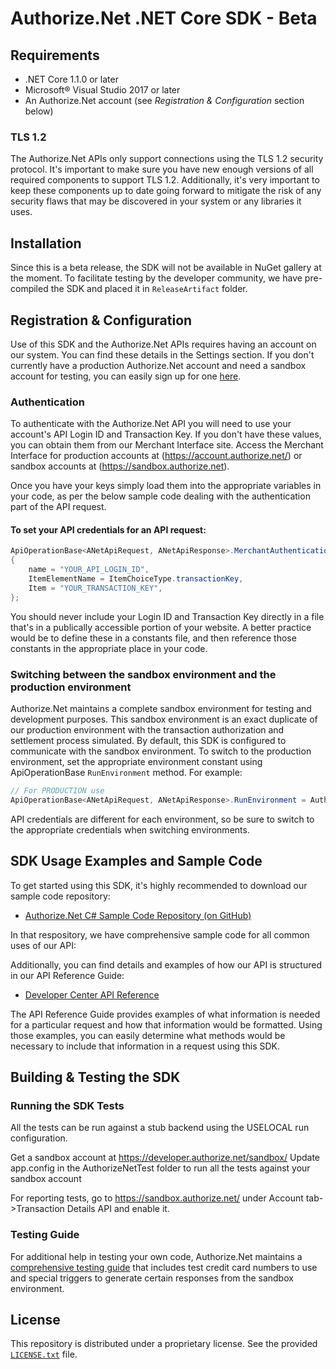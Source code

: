 ﻿# Authorize.Net .NET Core SDK - Beta 

[//]: # "[![Travis CI Status](https://travis-ci.org/AuthorizeNet/sdk-dotnet.svg?branch=master)](https://travis-ci.org/AuthorizeNet/sdk-dotnet)"
[//]: # "[![Code Climate](https://codeclimate.com/github/AuthorizeNet/sdk-dotnet/badges/gpa.svg)](https://codeclimate.com/github/AuthorizeNet/sdk-dotnet)"



## Requirements
* .NET Core 1.1.0 or later
* Microsoft&reg; Visual Studio 2017 or later
* An Authorize.Net account (see _Registration & Configuration_ section below)

### TLS 1.2
The Authorize.Net APIs only support connections using the TLS 1.2 security protocol. It's important to make sure you have new enough versions of all required components to support TLS 1.2. Additionally, it's very important to keep these components up to date going forward to mitigate the risk of any security flaws that may be discovered in your system or any libraries it uses.


## Installation
[//]: # "To install the AuthorizeNet .NET Core SDK, run the following command in the Package Manager Console:"

[//]: # "`PM> Install-Package AuthorizeNet`"

Since this is a beta release, the SDK will not be available in NuGet gallery at the moment. To facilitate testing by the developer community, we have pre-compiled the SDK and placed it in `ReleaseArtifact` folder.


## Registration & Configuration
Use of this SDK and the Authorize.Net APIs requires having an account on our system. You can find these details in the Settings section.
If you don't currently have a production Authorize.Net account and need a sandbox account for testing, you can easily sign up for one [here](https://developer.authorize.net/sandbox/).

### Authentication
To authenticate with the Authorize.Net API you will need to use your account's API Login ID and Transaction Key. If you don't have these values, you can obtain them from our Merchant Interface site. Access the Merchant Interface for production accounts at (https://account.authorize.net/) or sandbox accounts at (https://sandbox.authorize.net).

Once you have your keys simply load them into the appropriate variables in your code, as per the below sample code dealing with the authentication part of the API request. 

#### To set your API credentials for an API request:
```csharp
ApiOperationBase<ANetApiRequest, ANetApiResponse>.MerchantAuthentication = new merchantAuthenticationType()
{
    name = "YOUR_API_LOGIN_ID",
    ItemElementName = ItemChoiceType.transactionKey,
    Item = "YOUR_TRANSACTION_KEY",
};
```

You should never include your Login ID and Transaction Key directly in a file that's in a publically accessible portion of your website. A better practice would be to define these in a constants file, and then reference those constants in the appropriate place in your code.

### Switching between the sandbox environment and the production environment
Authorize.Net maintains a complete sandbox environment for testing and development purposes. This sandbox environment is an exact duplicate of our production environment with the transaction authorization and settlement process simulated. By default, this SDK is configured to communicate with the sandbox environment. To switch to the production environment, set the appropriate environment constant using ApiOperationBase `RunEnvironment` method.  For example:
```csharp
// For PRODUCTION use
ApiOperationBase<ANetApiRequest, ANetApiResponse>.RunEnvironment = AuthorizeNet.Environment.PRODUCTION;
```

API credentials are different for each environment, so be sure to switch to the appropriate credentials when switching environments.


## SDK Usage Examples and Sample Code
To get started using this SDK, it's highly recommended to download our sample code repository:
* [Authorize.Net C# Sample Code Repository (on GitHub)](https://github.com/AuthorizeNet/sample-code-csharp)

In that respository, we have comprehensive sample code for all common uses of our API:

Additionally, you can find details and examples of how our API is structured in our API Reference Guide:
* [Developer Center API Reference](http://developer.authorize.net/api/reference/index.html)

The API Reference Guide provides examples of what information is needed for a particular request and how that information would be formatted. Using those examples, you can easily determine what methods would be necessary to include that information in a request using this SDK.


## Building & Testing the SDK

### Running the SDK Tests
All the tests can be run against a stub backend using the USELOCAL run configuration.

Get a sandbox account at https://developer.authorize.net/sandbox/
Update app.config in the AuthorizeNetTest folder to run all the tests against your sandbox account

For reporting tests, go to https://sandbox.authorize.net/ under Account tab->Transaction Details API and enable it.

### Testing Guide
For additional help in testing your own code, Authorize.Net maintains a [comprehensive testing guide](http://developer.authorize.net/hello_world/testing_guide/) that includes test credit card numbers to use and special triggers to generate certain responses from the sandbox environment.


## License
This repository is distributed under a proprietary license. See the provided [`LICENSE.txt`](/LICENSE.txt) file.
